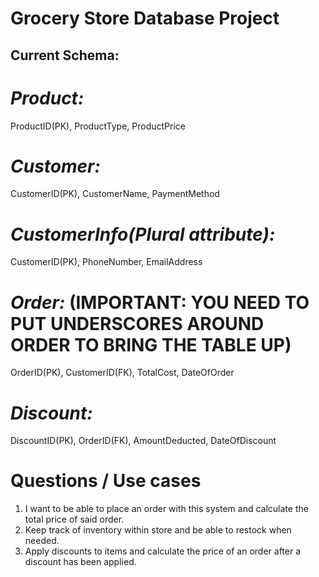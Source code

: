 # Grocery Store Database Project


## Current Schema:


# _Product:_
ProductID(PK), ProductType, ProductPrice
# _Customer:_
CustomerID(PK), CustomerName, PaymentMethod
# _CustomerInfo(Plural attribute):_
CustomerID(PK), PhoneNumber, EmailAddress
# _Order:_ (IMPORTANT: YOU NEED TO PUT UNDERSCORES AROUND ORDER TO BRING THE TABLE UP)
OrderID(PK), CustomerID(FK), TotalCost, DateOfOrder
# _Discount:_
DiscountID(PK), OrderID(FK), AmountDeducted, DateOfDiscount
# Questions / Use cases
1. I want to be able to place an order with this system and calculate the total price of said order.
2. Keep track of inventory within store and be able to restock when needed.
3. Apply discounts to items and calculate the price of an order after a discount has been applied.
